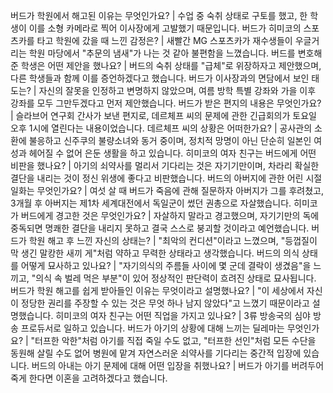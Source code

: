 버드가 학원에서 해고된 이유는 무엇인가요?	| 수업 중 숙취 상태로 구토를 했고, 한 학생이 이를 소형 카메라로 찍어 이사장에게 고발했기 때문입니다.
버드가 히미코의 스포츠카를 타고 학원에 갔을 때 느낀 감정은?	| 새빨간 MG 스포츠카가 재수생들이 우글거리는 학원 마당에서 "추문의 냄새"가 나는 것 같아 불편함을 느꼈습니다.
버드를 변호해준 학생은 어떤 제안을 했나요?	| 버드의 숙취 상태를 "급체"로 위장하자고 제안했으며, 다른 학생들과 함께 이를 증언하겠다고 했습니다.
버드가 이사장과의 면담에서 보인 태도는?	| 자신의 잘못을 인정하고 변명하지 않았으며, 여름 방학 특별 강좌와 가을 이후 강좌를 모두 그만두겠다고 먼저 제안했습니다.
버드가 받은 편지의 내용은 무엇인가요?	| 슬라브어 연구회 간사가 보낸 편지로, 데르체프 씨의 문제에 관한 긴급회의가 토요일 오후 1시에 열린다는 내용이었습니다.
데르체프 씨의 상황은 어떠한가요?	| 공사관의 소환에 불응하고 신주쿠의 불량소녀와 동거 중이며, 정치적 망명이 아닌 단순히 일본인 여성과 헤어질 수 없어 은둔 생활을 하고 있습니다.
히미코의 여자 친구는 버드에게 어떤 비판을 했나요?	| 아기의 쇠약사를 멀리서 기다리는 것은 자기기만이며, 차라리 확실한 결단을 내리는 것이 정신 위생에 좋다고 비판했습니다.
버드의 아버지에 관한 어린 시절 일화는 무엇인가요?	| 여섯 살 때 버드가 죽음에 관해 질문하자 아버지가 그를 후려쳤고, 3개월 후 아버지는 제1차 세계대전에서 독일군이 썼던 권총으로 자살했습니다.
히미코가 버드에게 경고한 것은 무엇인가요?	| 자살하지 말라고 경고했으며, 자기기만의 독에 중독되면 명쾌한 결단을 내리지 못하고 결국 스스로 붕괴할 것이라고 예언했습니다.
버드가 학원 해고 후 느낀 자신의 상태는?	| "최악의 컨디션"이라고 느꼈으며, "등껍질이 막 생긴 말캉한 새끼 게"처럼 약하고 무력한 상태라고 생각했습니다.
버드의 의식 상태를 어떻게 묘사하고 있나요?	| "자기의식의 주름들 사이에 몇 군데 결락이 생겼음"을 느끼고, "의식 속 벌레 먹은 부분"이 있어 정상적인 판단력이 흐려진 상태로 묘사됩니다.
버드가 학원 해고를 쉽게 받아들인 이유는 무엇이라고 설명했나요?	| "이 세상에서 자신이 정당한 권리를 주장할 수 있는 것은 무엇 하나 남지 않았다"고 느꼈기 때문이라고 설명했습니다.
히미코의 여자 친구는 어떤 직업을 가지고 있나요?	| 3류 방송국의 심야 방송 프로듀서로 일하고 있습니다.
버드가 아기의 상황에 대해 느끼는 딜레마는 무엇인가요?	| "터프한 악한"처럼 아기를 직접 죽일 수도 없고, "터프한 선인"처럼 모든 수단을 동원해 살릴 수도 없어 병원에 맡겨 자연스러운 쇠약사를 기다리는 중간적 입장에 있습니다.
버드의 아내는 아기 문제에 대해 어떤 입장을 취했나요?	| 버드가 아기를 버려두어 죽게 한다면 이혼을 고려하겠다고 했습니다.